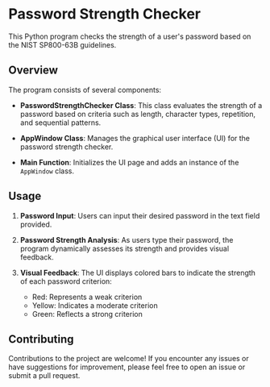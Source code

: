 # Password Strength Checker

This Python program checks the strength of a user's password based on the NIST SP800-63B guidelines.

## Overview

The program consists of several components:

- **PasswordStrengthChecker Class**: This class evaluates the strength of a password based on criteria such as length, character types, repetition, and sequential patterns.

- **AppWindow Class**: Manages the graphical user interface (UI) for the password strength checker.

- **Main Function**: Initializes the UI page and adds an instance of the `AppWindow` class.

## Usage

1. **Password Input**: Users can input their desired password in the text field provided.

2. **Password Strength Analysis**: As users type their password, the program dynamically assesses its strength and provides visual feedback.

3. **Visual Feedback**: The UI displays colored bars to indicate the strength of each password criterion:
   - Red: Represents a weak criterion
   - Yellow: Indicates a moderate criterion
   - Green: Reflects a strong criterion

## Contributing

Contributions to the project are welcome! If you encounter any issues or have suggestions for improvement, please feel free to open an issue or submit a pull request.
